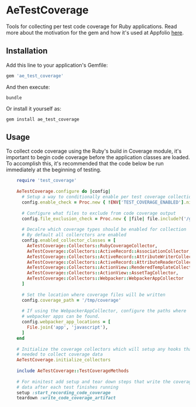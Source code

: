 # AeTestCoverage

Tools for collecting per test code coverage for Ruby applications. Read more about the motivation for the gem and how it's used at Appfolio [here](https://engineering.appfolio.com/appfolio-engineering/2020/5/4/using-code-coverage-data-to-speed-up-continuous-integration-and-reduce-costs).

## Installation

Add this line to your application's Gemfile:

```ruby
gem 'ae_test_coverage'
```

And then execute:

    bundle

Or install it yourself as:

    gem install ae_test_coverage

## Usage

To collect code coverage using the Ruby's build in Coverage module,
it's important to begin code coverage before the application classes are loaded.
To accomplish this, it's recommended that the code below be run immediately at the
beginning of testing.

```ruby
    require 'test_coverage'
    
    AeTestCoverage.configure do |config|
      # Setup a way to conditionally enable per test coverage collection
      config.enable_check = Proc.new { !ENV['TEST_COVERAGE_ENABLED'].nil? }
    
      # Configure what files to exclude from code coverage output
      config.file_exclusion_check = Proc.new { |file| file.include?('/gems/') || file.include?('/lib/ruby/') }
      
      # Decalre which coverage types should be enabled for collection
      # By default all collerctors are enabled
      config.enabled_collector_classes = [
        AeTestCoverage::Collectors::RubyCoverageCollector,
        AeTestCoverage::Collectors::ActiveRecord::AssociationCollector,
        AeTestCoverage::Collectors::ActiveRecord::AttributeWriterCollector,
        AeTestCoverage::Collectors::ActiveRecord::AttributeReaderCollector,
        AeTestCoverage::Collectors::ActionView::RenderedTemplateCollector,
        AeTestCoverage::Collectors::ActionView::AssetTagCollector,
        AeTestCoverage::Collectors::Webpacker::WebpackerAppCollector
      ]
    
      # Set the location where coverage files will be written 
      config.coverage_path = '/tmp/coverage'
    
      # If using the WebpackerAppCollector, configure the paths where
      # webpacker apps can be found.  
      config.webpacker_app_locations = [
        File.join('app', 'javascript'),
      ]
    end
    
    # Initialize the coverage collectors which will setup any hooks that are
    # needed to collect coverage data 
    AeTestCoverage.initialize_collectors
    
    include AeTestCoverage::TestCoverageMethods
    
    # For minitest add setup and tear down steps that write the coverage
    # data after each test finishes running 
    setup :start_recording_code_coverage
    teardown :write_code_coverage_artifact
```
